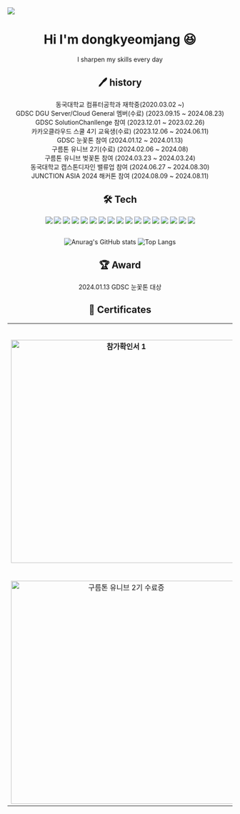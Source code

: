 <div>
    <img src="https://capsule-render.vercel.app/api?type=waving&color=0:FFA500,100:FF4500&height=200&section=header&text=dongkyeomjang&fontSize=90" />
</div>
<div align="center">
<h1 style="text-align:center"> Hi I'm dongkyeomjang 😆</h1> I sharpen my skills every day

## 🖊️ history
동국대학교 컴퓨터공학과 재학중(2020.03.02 ~)<br>
GDSC DGU Server/Cloud General 멤버(수료) (2023.09.15 ~ 2024.08.23)<br>
GDSC SolutionChanllenge 참여 (2023.12.01 ~ 2023.02.26)<br>
카카오클라우드 스쿨 4기 교육생(수료) (2023.12.06 ~ 2024.06.11)<br>
GDSC 눈꽃톤 참여 (2024.01.12 ~ 2024.01.13)<br>
구름톤 유니브 2기(수료) (2024.02.06 ~ 2024.08)<br>
구름톤 유니브 벚꽃톤 참여 (2024.03.23 ~ 2024.03.24)<br>
동국대학교 캡스톤디자인 밸류업 참여 (2024.06.27 ~ 2024.08.30)<br>
JUNCTION ASIA 2024 해커톤 참여 (2024.08.09 ~ 2024.08.11)

## 🛠️ Tech
<img src="https://img.shields.io/badge/Django-092E20?style=for-the-badge&logo=django&logoColor=white"/>
<img src="https://img.shields.io/badge/Spring-6DB33F?style=for-the-badge&logo=Spring&logoColor=white"/>
<img src="https://img.shields.io/badge/Spring Boot-6DB33F?style=for-the-badge&logo=spring boot&logoColor=white">
<img src="https://img.shields.io/badge/ORACLE-F80000?style=for-the-badge&logo=oracle&logoColor=white"/>
<img src="https://img.shields.io/badge/MySQL-4479A1?style=for-the-badge&logo=MySQL&logoColor=white"/>
<img src="https://img.shields.io/badge/MariaDB-003545?style=for-the-badge&logo=mariaDB&logoColor=white"/>
<img src="https://img.shields.io/badge/java-007396?style=for-the-badge&logo=java&logoColor=white"/>
<img src="https://img.shields.io/badge/C++-00599C?style=for-the-badge&logo=C++&logoColor=white"/>
<img src="https://img.shields.io/badge/Python-3776AB?style=for-the-badge&logo=Python&logoColor=white"/> 
<img src="https://img.shields.io/badge/amazonaws-232F3E?style=for-the-badge&logo=amazonaws&logoColor=white"/>
<img src="https://img.shields.io/badge/amazonec2-FF9900?style=for-the-badge&logo=amazonec2&logoColor=white"/>
<img src="https://img.shields.io/badge/amazonrds-527FFF?style=for-the-badge&logo=amazonrds&logoColor=white"/>
<img src="https://img.shields.io/badge/-Amazon EKS-FF9900?style=for-the-badge&logo=amazoneks&logoColor=white"/>
<img src="https://img.shields.io/badge/googlecloud-4285F4?style=for-the-badge&logo=googlecloud&logoColor=white"/>
<img src="https://img.shields.io/badge/googlecloudstorage-AECBFA?style=for-the-badge&logo=googlecloudstorage&logoColor=white"/>
<img src="https://img.shields.io/badge/Express-000000?style=for-the-badge&logo=Express&logoColor=white"/>
<img src="https://img.shields.io/badge/nest.js-E0234E?style=for-the-badge&logo=nestjs&logoColor=white"/>



##
![Anurag's GitHub stats](https://github-readme-stats.vercel.app/api?username=dongkyeomjang&show_icons=true&theme=dracula)
![Top Langs](https://github-readme-stats.vercel.app/api/top-langs/?username=dongkyeomjang&layout=compact&theme=dracula)


## 🏆 Award
<div align="center">
2024.01.13 GDSC 눈꽃톤 대상

## 📄 Certificates

<div align="center">
  <table>
    <tr>
      <td colspan="3" align="center"><b style="font-size: 1.2em;">참가확인서</b></td>
    </tr>
    <tr>
      <td align="center"><b sytle="font-size:1.2em;"><img src="https://github.com/dongkyeomjang/dongkyeomjang/assets/86873281/2a67f295-762a-4a89-8cfa-e4f8b4ec312b" alt="참가확인서 1" width="500"></td>
      <td align="center"><b sytle="font-size:1.2em;"><img src="https://github.com/dongkyeomjang/dongkyeomjang/assets/86873281/93d31bb9-47a5-471c-b40c-06208dec7754" alt="참가확인서 2" width="500"></td>
      <td align="center"><b sytle="font-size:1.2em;"><img src="https://github.com/user-attachments/assets/046f0eb3-39a9-4b86-b7be-0fce485a517b" alt="참가확인서 3" width="500"></td>
    </tr>
    <tr>
      <td colspan="3" align="center"><b style="font-size: 1.2em;">수료증</b></td>
    </tr>
    <tr>
      <td align="center"><img src="https://github.com/dongkyeomjang/dongkyeomjang/assets/86873281/35a44701-f94b-4b97-91bb-fe433c677687" alt="구름톤 유니브 2기 수료증" width="500"></td>
      <td align="center"><img src="https://github.com/dongkyeomjang/dongkyeomjang/assets/86873281/bbbdad6d-970d-4c9a-bd69-79ad910d7ce7" alt="카카오클라우드 스쿨 4기 수료증" width="300"></td>
      <td align="center"><img src="https://github.com/user-attachments/assets/d384d1ec-244d-40bd-bce6-c7d317ad238d" alt="GDSC 1기 수료증" width="500"></td>
    </tr>
  </table>
</div>




